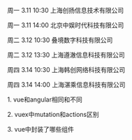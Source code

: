 <p> 周一     3.11    10:30   上海创扬信息技术有限公司</p>
<p> 周一     3.11    14:00   北京中娱时代科技有限公司</p>
<p> 周二     3.12    10:30   叠境数字科技有限公司</p>
<p> 周二     3.12    13:30   上海遵澈信息科技有限公司</p>
<p> 周四     3.14    10:30   上海韩创网络科技有限公司  </p>
<p> 周四     3.14    14:00   上海湛乘信息科技有限公司 </p>


<p>1. vue和angular相同和不同 </p>
<p>2. vuex中mutation和actions区别 </p>
<p>3. vue中封装了哪些组件 </p>
<p> </p>
<p> </p>
<p> </p>
<p> </p>
<p> </p>
<p> </p>
<p> </p>
<p> </p>
